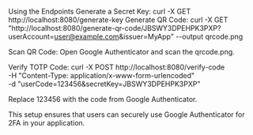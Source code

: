 Using the Endpoints
Generate a Secret Key:
curl -X GET http://localhost:8080/generate-key
Generate QR Code:
curl -X GET "http://localhost:8080/generate-qr-code/JBSWY3DPEHPK3PXP?userAccount=user@example.com&issuer=MyApp" --output qrcode.png

Scan QR Code:
Open Google Authenticator and scan the qrcode.png.

Verify TOTP Code:
curl -X POST http://localhost:8080/verify-code \
-H "Content-Type: application/x-www-form-urlencoded" \
-d "userCode=123456&secretKey=JBSWY3DPEHPK3PXP"

Replace 123456 with the code from Google Authenticator.

This setup ensures that users can securely use Google Authenticator for 2FA in your application.